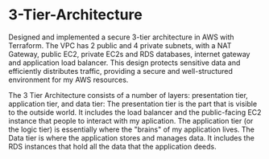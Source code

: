 # 3-Tier-Architecture

Designed and implemented a secure 3-tier architecture in AWS with Terraform. The VPC has 2 public and 4 private subnets, with a NAT Gateway, public EC2, private EC2s and RDS databases, internet gateway and application load balancer. This design protects sensitive data and efficiently distributes traffic, providing a secure and well-structured environment for my AWS resources. 

The 3 Tier Architecture consists of a number of layers: presentation tier, application tier, and data tier:
The presentation tier is the part that is visible to the outside world. It includes the load balancer and the public-facing EC2 instance that people to interact with my aplication. The application tier (or the logic tier) is essentially where the "brains" of my application lives. The Data tier is where the application stores and manages data. It includes the RDS instances that hold all the data that the application deeds.
